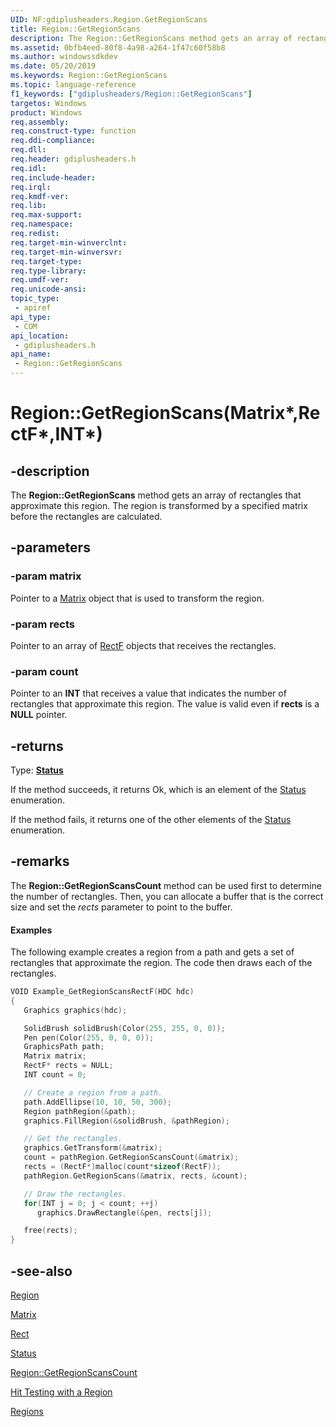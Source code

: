 ```yaml
---
UID: NF:gdiplusheaders.Region.GetRegionScans
title: Region::GetRegionScans
description: The Region::GetRegionScans method gets an array of rectangles that approximate this region.
ms.assetid: 0bfb4eed-80f8-4a98-a264-1f47c60f58b8
ms.author: windowssdkdev
ms.date: 05/20/2019
ms.keywords: Region::GetRegionScans
ms.topic: language-reference
f1_keywords: ["gdiplusheaders/Region::GetRegionScans"]
targetos: Windows
product: Windows
req.assembly: 
req.construct-type: function
req.ddi-compliance: 
req.dll: 
req.header: gdiplusheaders.h
req.idl: 
req.include-header: 
req.irql: 
req.kmdf-ver: 
req.lib: 
req.max-support: 
req.namespace: 
req.redist: 
req.target-min-winverclnt: 
req.target-min-winversvr: 
req.target-type: 
req.type-library: 
req.umdf-ver: 
req.unicode-ansi: 
topic_type:
 - apiref
api_type:
 - COM
api_location:
 - gdiplusheaders.h
api_name:
 - Region::GetRegionScans
---
```


# Region::GetRegionScans(Matrix*,RectF*,INT*)

## -description

The **Region::GetRegionScans** method gets an array of rectangles that approximate this region.
The region is transformed by a specified matrix before the rectangles are calculated.

## -parameters

### -param matrix

Pointer to a <a href="https://docs.microsoft.com/windows/desktop/api/gdiplusmatrix/nl-gdiplusmatrix-matrix">Matrix</a> object that is used to transform the region.

### -param rects

Pointer to an array of <a href="https://docs.microsoft.com/windows/desktop/api/gdiplustypes/nl-gdiplustypes-rectf">RectF</a> objects that receives the rectangles.

### -param count

Pointer to an **INT** that receives a value that indicates the number of rectangles that approximate this region.
The value is valid even if **rects** is a **NULL** pointer.

## -returns

Type: <b><a href="https://docs.microsoft.com/windows/desktop/api/gdiplustypes/ne-gdiplustypes-status">Status</a></b>

If the method succeeds, it returns Ok, which is an element of the <a href="https://docs.microsoft.com/windows/desktop/api/gdiplustypes/ne-gdiplustypes-status">Status</a> enumeration.

If the method fails, it returns one of the other elements of the <a href="https://docs.microsoft.com/windows/desktop/api/gdiplustypes/ne-gdiplustypes-status">Status</a> enumeration.

## -remarks

The **Region::GetRegionScansCount** method can be used first to determine the number of rectangles.
Then, you can allocate a buffer that is the correct size and set the *rects* parameter to point to the buffer.

#### Examples

The following example creates a region from a path and gets a set of rectangles that approximate the region.
The code then draws each of the rectangles.

```cpp
VOID Example_GetRegionScansRectF(HDC hdc)
{
   Graphics graphics(hdc);

   SolidBrush solidBrush(Color(255, 255, 0, 0));
   Pen pen(Color(255, 0, 0, 0));
   GraphicsPath path;
   Matrix matrix;
   RectF* rects = NULL;
   INT count = 0;  

   // Create a region from a path.
   path.AddEllipse(10, 10, 50, 300);
   Region pathRegion(&path);    
   graphics.FillRegion(&solidBrush, &pathRegion);

   // Get the rectangles.
   graphics.GetTransform(&matrix);
   count = pathRegion.GetRegionScansCount(&matrix);
   rects = (RectF*)malloc(count*sizeof(RectF));
   pathRegion.GetRegionScans(&matrix, rects, &count);

   // Draw the rectangles.
   for(INT j = 0; j < count; ++j)
      graphics.DrawRectangle(&pen, rects[j]);

   free(rects);
}
```

## -see-also

<a href="https://docs.microsoft.com/windows/desktop/api/gdiplusheaders/nl-gdiplusheaders-region">Region</a>

<a href="https://docs.microsoft.com/windows/desktop/api/gdiplusmatrix/nl-gdiplusmatrix-matrix">Matrix</a>

<a href="https://docs.microsoft.com/windows/desktop/api/gdiplustypes/nl-gdiplustypes-rect">Rect</a>

<a href="https://docs.microsoft.com/windows/desktop/api/gdiplustypes/ne-gdiplustypes-status">Status</a>

<a href="https://docs.microsoft.com/windows/desktop/api/gdiplusheaders/nf-gdiplusheaders-region-getregionscanscount">Region::GetRegionScansCount</a>

<a href="https://docs.microsoft.com/windows/desktop/gdiplus/-gdiplus-hit-testing-with-a-region-use">Hit Testing with a Region</a>

<a href="https://docs.microsoft.com/windows/desktop/gdiplus/-gdiplus-regions-about">Regions</a>
